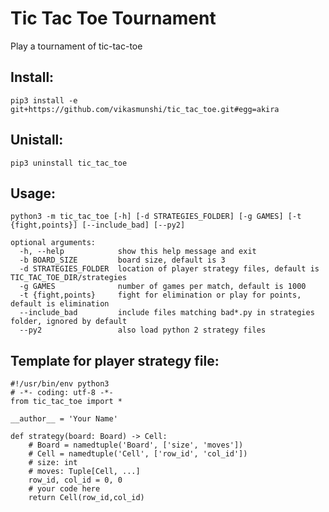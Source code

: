# Tic Tac Toe Tournament

Play a tournament of tic-tac-toe

## Install:

    pip3 install -e git+https://github.com/vikasmunshi/tic_tac_toe.git#egg=akira
    
## Unistall:

    pip3 uninstall tic_tac_toe

## Usage:

    python3 -m tic_tac_toe [-h] [-d STRATEGIES_FOLDER] [-g GAMES] [-t {fight,points}] [--include_bad] [--py2]
    
    optional arguments:
      -h, --help            show this help message and exit
      -b BOARD_SIZE         board size, default is 3
      -d STRATEGIES_FOLDER  location of player strategy files, default is TIC_TAC_TOE_DIR/strategies
      -g GAMES              number of games per match, default is 1000
      -t {fight,points}     fight for elimination or play for points, default is elimination
      --include_bad         include files matching bad*.py in strategies folder, ignored by default
      --py2                 also load python 2 strategy files
    
## Template for player strategy file:

    #!/usr/bin/env python3
    # -*- coding: utf-8 -*-
    from tic_tac_toe import *

    __author__ = 'Your Name'
    
    def strategy(board: Board) -> Cell:
        # Board = namedtuple('Board', ['size', 'moves'])
        # Cell = namedtuple('Cell', ['row_id', 'col_id'])
        # size: int
        # moves: Tuple[Cell, ...]
        row_id, col_id = 0, 0
        # your code here
        return Cell(row_id,col_id)
